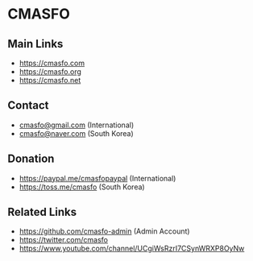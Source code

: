
# CMASFO

## Main Links

* https://cmasfo.com
* https://cmasfo.org
* https://cmasfo.net

## Contact

* cmasfo@gmail.com (International)
* cmasfo@naver.com (South Korea)

## Donation

* https://paypal.me/cmasfopaypal (International)
* https://toss.me/cmasfo (South Korea)

## Related Links

* https://github.com/cmasfo-admin (Admin Account)
* https://twitter.com/cmasfo
* https://www.youtube.com/channel/UCgiWsRzrI7CSynWRXP8OyNw
